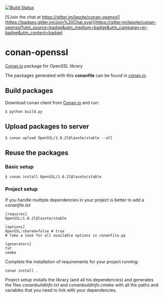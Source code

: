 [![Build Status](https://travis-ci.org/lasote/conan-openssl.svg?branch=master)](https://travis-ci.org/lasote/conan-openssl)

[![Join the chat at https://gitter.im/lasote/conan-openssl](https://badges.gitter.im/Join%20Chat.svg)](https://gitter.im/lasote/conan-openssl?utm_source=badge&utm_medium=badge&utm_campaign=pr-badge&utm_content=badge)

# conan-openssl

[Conan.io](https://conan.io) package for OpenSSL library

The packages generated with this **conanfile** can be found in [conan.io](https://conan.io/source/OpenSSL/1.0.2l/lasote/stable1.2.8/lasote/stable).

## Build packages

Download conan client from [Conan.io](https://conan.io) and run:

    $ python build.py
    
## Upload packages to server

    $ conan upload OpenSSL/1.0.2l@lasote/stable --all
    
## Reuse the packages

### Basic setup

    $ conan install OpenSSL/1.0.2l@lasote/stable
    
### Project setup

If you handle multiple dependencies in your project is better to add a *conanfile.txt*
    
    [requires]
    OpenSSL/1.0.2l@lasote/stable

    [options]
    OpenSSL:shared=false # true
    # Take a look for all available options in conanfile.py
    
    [generators]
    txt
    cmake

Complete the installation of requirements for your project running:</small></span>

    conan install .

Project setup installs the library (and all his dependencies) and generates the files *conanbuildinfo.txt* and *conanbuildinfo.cmake* with all the paths and variables that you need to link with your dependencies.

